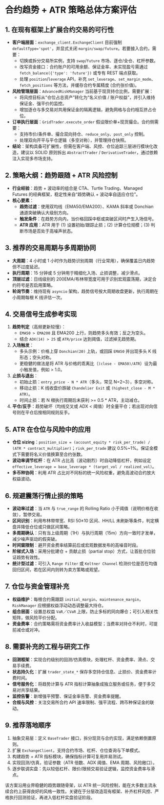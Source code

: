 # 合约趋势 + ATR 策略总体方案评估

## 1. 在现有框架上扩展合约交易的可行性
- **客户端层面**：`exchange_client.ExchangeClient` 目前强制 `defaultType='spot'`，并显式关闭 `margin/swap/future`。若要接入合约，需要：
  - 切换或拆分交易所实例，支持 `swap`/`future` 市场、逐仓/全仓、杠杆参数。
  - 改写资金接口：合约账户的可用余额、保证金率、未实现盈亏需通过 `fetch_balance({'type': 'future'})` 或专有 REST 端点获取。
  - 处理 `position`/`leverage` API，补充 `set_leverage`、`set_margin_mode`、`fetch_positions` 等方法，并缓存合约专属精度 (合约张价值)。
- **风险管理层面**：`AdvancedRiskManager` 当前基于现货持仓比例，需要扩展：
  - 将风控目标从“仓位占总资产”转化为“名义价值 / 账户权益”，并引入维持保证金、强平价的监控。
  - 增加逐仓与多交易对共用保证金的隔离逻辑，避免网格与合约相互挤占仓位。
- **订单执行层面**：`GridTrader.execute_order` 假设限价单+现货撮合。合约侧需要：
  - 支持市价/条件单、撮合双向持仓、`reduce_only`、`post_only` 控制。
  - 处理双向开平与平仓逻辑（多空对称），并管理持仓快照。
- **结论**：架构具备可扩展性，但需在客户端、风控、仓位追踪三层进行模块化改造，建议以 SOLID 原则拆出 `AbstractTrader` / `DerivativeTrader`，通过依赖注入实现多市场支持。

## 2. 策略大纲：趋势跟随 + ATR 风险控制
- **行业经验**：趋势 + 波动率的组合是 CTA、Turtle Trading、Managed Futures 的经典框架，稳定性来自“趋势确认 + 波动率自适应仓位”。
- **核心要素**：
  - **趋势过滤**：使用双均线（EMA50/EMA200）、KAMA 斜率或 Donchian 通道突破确认大级别方向。
  - **触发条件**：在趋势方向内，当价格回踩中枢或突破区间时产生入场信号。
  - **ATR 应用**：ATR 用于 (1) 设置初始/跟踪止损；(2) 计算仓位规模；(3) 判断市场是否处于高噪声状态。

## 3. 推荐的交易周期与多周期协同
- **大周期**：4 小时或 1 小时作为趋势识别周期（行业常用），确保覆盖日内趋势但不过度延迟。
- **执行周期**：15 分钟或 5 分钟用于精细化入场、止损调整，减少滑点。
- **顶层过滤**：日线级别的 200EMA/布林带宽度可用于识别宏观震荡期，决定合约符号是否启用策略。
- **轮询节奏**：维持现有 `asyncio` 架构，趋势信号按大周期收盘更新，执行周期在小周期每根 K 线评估一次。

## 4. 交易信号生成参考实现
1. **趋势判定**（高频更新较慢）：
   - `EMA50 > EMA200` 且 EMA200 上行，则趋势多头有效；反之为空头。
   - 结合 `ADX(14) > 25` 或 `ATR/price` 达到阈值，过滤掉无趋势期。
2. **入场触发**：
   - 多头示例：价格上穿 `Donchian(20)` 上轨，或回踩 `EMA50` 并出现多头 K 线形态；空头对称。
   - 更稳健的做法是将 ATR 与价格的乖离比（`(close - EMA50)/ATR`）设为最小触发值，例如 > 1.0。
3. **止损与退出**：
   - 初始止损：`entry_price - N * ATR`（多头，常见 N=2~3），多空对称。
   - 移动止损：K 线收盘价跌破 `Chandelier Exit` 或 `(highest_close - M * ATR)`。
   - 时间止损：若 N 根执行周期后未获利 >= 0.5 * ATR，主动减仓。
4. **平仓/反手**：趋势破坏（均线交叉或 ADX < 阈值）时全量平仓；若出现对向信号则在平仓后按相同规则反手。

## 5. ATR 在仓位与风险中的应用
- **仓位 sizing**：`position_size = (account_equity * risk_per_trade) / (ATR * contract_multiplier)`；`risk_per_trade` 建议 0.5%~1%。保证金模式下需要将名义价值换算至合约张数。
- **波动率调节杠杆**：在 ATR 占比高（波动剧烈）时自动降低杠杆，例如设定 `effective_leverage = base_leverage * (target_vol / realized_vol)`。
- **多币种协同**：利用 ATR 占比对不同标的统一风险权重，避免高波动合约放大权益波动。

## 6. 规避震荡行情止损的策略
- **波动率过滤**：当 `ATR` 与 `true_range` 的 Rolling Ratio 小于阈值（说明价格在收敛），暂停交易。
- **区间识别**：利用布林带带宽、RSI 50±10 区间、HH/LL 未刷新等条件，判定横盘并降低仓位或只做区间策略。
- **多周期确认**：只有当上级周期（1H）与执行周期（15m）方向一致时才发单，减少噪声驱动的假突破。
- **时间窗限制**：避开资金费率结算前后或宏观数据发布的高噪音时段。
- **阶梯式入场**：采用分批建仓 + 贡献止损（partial stop）方式，让首批仓位验证趋势有效性。
- **统计型过滤**：可引入 `Range Filter` 或 `Keltner Channel` 检测价位是否在均值回归区间，若在区间内则转为卖方策略或观望。

## 7. 仓位与资金管理补充
- **权益维护**：每根合约需跟踪 `initial_margin`、`maintenance_margin`，`RiskManager` 应根据权益浮动动态调整最大持仓。
- **组合层面**：设置总权益 `VaR`／`CVaR` 上限，防止多标的同向爆仓；可引入相关性矩阵，做风险平价分配。
- **资金费率**：合约策略需将资金费率计入收益模型；当费率对持仓不利时，可提前减仓或对冲。

## 8. 需要补充的工程与研究工作
- **回测框架**：实现合约级别的回测/仿真模块，处理杠杆、资金费率、滑点、交易手续费。
- **状态持久化**：扩展 `trader_state_*` 保存多空持仓信息、止损价、资金费率计费时间。
- **信号服务化**：将趋势计算与 ATR 指标计算抽象成独立服务或任务，便于多交易对共享结果。
- **监控告警**：新增强平预警、保证金率告警、资金费率提醒。
- **合规与风控**：关注交易所合约 API 速率限制、强平流程、跨币种保证金的联动。

## 9. 推荐落地顺序
1. 抽象交易层：定义 `BaseTrader` 接口，拆分现货与合约实现，满足依赖倒置原则。
2. 扩展 `ExchangeClient`，支持合约市场、杠杆、仓位查询与下单模式。
3. 构建趋势 + ATR 指标模块，确保指标计算可复用并易测试。
4. 实现回测/仿真，验证参数（ATR 倍数、ADX 阈值、EMA 周期、风险敞口）。
5. 逐步联调实盘：先以较低杠杆、限价/限频交易验证逻辑，监控资金费率与滑点。

该方案沿用业界稳健的趋势跟随骨架，以 ATR 统一风险控制，能在大多数主流永续合约上获得良好的风格一致性。关键在于分层改造现有框架、补齐杠杆风控、严格执行回测验证，再进入低杠杆实盘验证阶段。 
